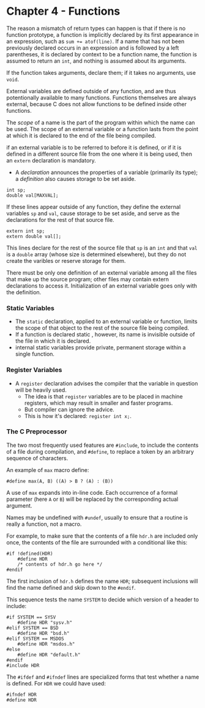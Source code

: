 # Chapter 4 - Functions

The reason a mismatch of return types can happen is that if there is no function prototype, a function is implicitly declared by its first appearance in an expression, such as `sum += atof(line)`. If a name that has not been previously declared occurs in an expression and is followed by a left parentheses, it is declared by context to be a function name, the function is assumed to return an `int`, and nothing is assumed about its arguments.

If the function takes arguments, declare them; if it takes no arguments, use `void`.

External variables are defined outside of any function, and are thus potentionally available to many functions. Functions themselves are always external, because C does not allow functions to be defined inside other functions.

The _scope_ of a name is the part of the program within which the name can be used. The scope of an external variable or a function lasts from the point at which it is declared to the end of the file being compiled.

if an external variable is to be referred to before it is defined, or if it is defined in a different source file from the one where it is being used, then an `extern` declaration is mandatory.

- A _declaration_ announces the properties of a variable (primarily its type); a _definition_ also causes storage to be set aside.

```
int sp;
double val[MAXVAL];
```

If these lines appear outside of any function, they define the external variables `sp` and `val`, cause storage to be set aside, and serve as the declarations for the rest of that source file.

```
extern int sp;
extern double val[];
```

This lines declare for the rest of the source file that `sp` is an `int` and that `val` is a `double` array (whose size is determined elsewhere), but they do not create the varibles or reserve storage for them.

There must be only one definition of an external variable among all the files that make up the source program; other files may contain extern declarations to access it. Initialization of an external variable goes only with the definition.


### Static Variables

- The `static` declaration, applied to an external variable or function, limits the scope of that object to the rest of the source file being compiled.
- If a function is declared static , however, its name is invisible outside of the file in which it is declared.
- internal static variables provide private, permanent storage within a single function.

### Register Variables

- A `register` declaration advises the compiler that the variable in question will be heavily used.
    - The idea is that `register` variables are to be placed in machine registers, which may result in smaller and faster programs.
    - But compiler can ignore the advice.
    - This is how it's declared: `register int x;`.


### The C Preprocessor

The two most frequently used features are `#include`, to include the contents of a file during compilation, and `#define`, to replace a token by an  arbitrary sequence of characters.

An example of `max` macro define:

```
#define max(A, B) ((A) > B ? (A) : (B))
```

A use of `max` expands into in-line code. Each occurrence of a formal parameter (here `A` or `B`) will be replaced by the corresponding actual argument.

Names may be undefined with `#undef`, usually to ensure that a routine is really a function, not a macro.

For example, to make sure that the contents of a file `hdr.h` are included only once, the contents of the file are surrounded with a conditional like this:

```
#if !defined(HDR)
    #define HDR
    /* contents of hdr.h go here */
#endif
```

The first inclusion of `hdr.h` defines the name `HDR`; subsequent inclusions will find the name defined and skip down to the `#endif`.

This sequence tests the name `SYSTEM` to decide which version of a header to include:

```
#if SYSTEM == SYSV
    #define HDR "sysv.h"
#elif SYSTEM == BSD
    #define HDR "bsd.h"
#elif SYSTEM == MSDOS
    #define HDR "msdos.h"
#else
    #define HDR "default.h"
#endif
#include HDR
```

The `#ifdef` and `#ifndef` lines are specialized forms that test whether a name is defined. For `HDR` we could have used:

```
#ifndef HDR
#define HDR
```